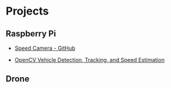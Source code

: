 # Projects

## Raspberry Pi
- [Speed Camera - GitHub](https://github.com/pageauc/speed-camera)

- [OpenCV Vehicle Detection, Tracking, and Speed Estimation](https://www.pyimagesearch.com/2019/12/02/opencv-vehicle-detection-tracking-and-speed-estimation/)

## Drone
